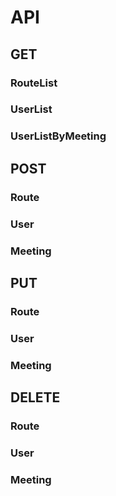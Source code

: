 # API

## GET
### RouteList
### UserList
### UserListByMeeting
## POST
### Route
### User
### Meeting

## PUT
### Route
### User
### Meeting

## DELETE
### Route
### User
### Meeting